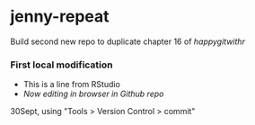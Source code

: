 # jenny-repeat
Build second new repo to duplicate chapter 16 of *happygitwithr*

### First local modification

* This is a line from RStudio 
* _Now editing in browser in Github repo_


30Sept, using "Tools > Version Control > commit"